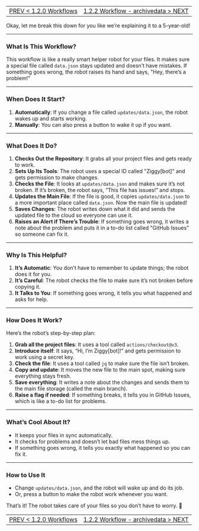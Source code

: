 <TABLE width="100%"><TR><TD align="left"><a href="‐-1.2.0-Workflows.md">PREV < 1.2.0 Workflows</a></TD><TD align="right"><a href="‐-1.2.2-Workflow-‐-archivedata.md">1.2.2 Workflow - archivedata > NEXT</a></TD></TR></TABLE>

Okay, let me break this down for you like we’re explaining it to a 5-year-old!

---

### **What Is This Workflow?**
This workflow is like a really smart helper robot for your files. It makes sure a special file called `data.json` stays updated and doesn’t have mistakes. If something goes wrong, the robot raises its hand and says, "Hey, there’s a problem!"

---

### **When Does It Start?**
1. **Automatically**: If you change a file called `updates/data.json`, the robot wakes up and starts working.
2. **Manually**: You can also press a button to wake it up if you want.

---

### **What Does It Do?**
1. **Checks Out the Repository**: It grabs all your project files and gets ready to work.
2. **Sets Up Its Tools**: The robot uses a special ID called "Ziggy[bot]" and gets permission to make changes.
3. **Checks the File**: It looks at `updates/data.json` and makes sure it’s not broken. If it’s broken, the robot says, “This file has issues!” and stops.
4. **Updates the Main File**: If the file is good, it copies `updates/data.json` to a more important place called `data.json`. Now the main file is updated!
5. **Saves Changes**: The robot writes down what it did and sends the updated file to the cloud so everyone can use it.
6. **Raises an Alert if There’s Trouble**: If something goes wrong, it writes a note about the problem and puts it in a to-do list called "GitHub Issues" so someone can fix it.

---

### **Why Is This Helpful?**
1. **It’s Automatic**: You don’t have to remember to update things; the robot does it for you.
2. **It’s Careful**: The robot checks the file to make sure it’s not broken before copying it.
3. **It Talks to You**: If something goes wrong, it tells you what happened and asks for help.

---

### **How Does It Work?**
Here’s the robot’s step-by-step plan:
1. **Grab all the project files**: It uses a tool called `actions/checkout@v3`.
2. **Introduce itself**: It says, “Hi, I’m Ziggy[bot]!” and gets permission to work using a secret key.
3. **Check the file**: It uses a tool called `jq` to make sure the file isn’t broken.
4. **Copy and update**: It moves the new file to the main spot, making sure everything stays fresh.
5. **Save everything**: It writes a note about the changes and sends them to the main file storage (called the main branch).
6. **Raise a flag if needed**: If something breaks, it tells you in GitHub Issues, which is like a to-do list for problems.

---

### **What’s Cool About It?**
- It keeps your files in sync automatically.
- It checks for problems and doesn’t let bad files mess things up.
- If something goes wrong, it tells you exactly what happened so you can fix it.

---

### **How to Use It**
- Change `updates/data.json`, and the robot will wake up and do its job.
- Or, press a button to make the robot work whenever you want.

That’s it! The robot takes care of your files so you don’t have to worry. 🚀


<TABLE width="100%"><TR><TD align="left"><a href="‐-1.2.0-Workflows.md">PREV < 1.2.0 Workflows</a></TD><TD align="right"><a href="‐-1.2.2-Workflow-‐-archivedata.md">1.2.2 Workflow - archivedata > NEXT</a></TD></TR></TABLE>
